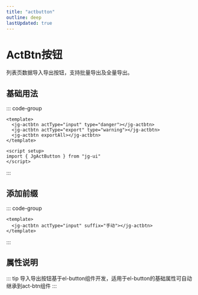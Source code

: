 ```yaml
---
title: "actbutton"
outline: deep
lastUpdated: true
---
```


# ActBtn按钮

列表页数据导入导出按钮，支持批量导出及全量导出。

## 基础用法

<script setup>
import JgActbtn from '@components/button/src/button.vue'
const propsData = [
  {
    params: "actType",
    desc:"按钮类型",
    paramType:"String<'input' | 'export'>",
    canEmpty:"false",
    initValue:"input"
  },
  {
    params: "suffix",
    desc:"按钮前缀",
    paramType:"String",
    canEmpty:"false",
    initValue:"-"
  },
  {
    params: "exportAll",
    desc:"导出全部",
    paramType:"Boolean",
    canEmpty:"false",
    initValue:"-"
  }
]

</script>

<jg-actbtn actType="input" type="danger"></jg-actbtn>
<jg-actbtn actType="export" type="warning"></jg-actbtn>
<jg-actbtn exportAll ></jg-actbtn>

::: code-group

```vue [javascript]
<template>
  <jg-actbtn actType="input" type="danger"></jg-actbtn>
  <jg-actbtn actType="export" type="warning"></jg-actbtn>
  <jg-actbtn exportAll></jg-actbtn>
</template>

<script setup>
import { JgActButton } from "jg-ui"
</script>
```

:::

## 添加前缀

<jg-actbtn actType="input" suffix="手动"></jg-actbtn>

::: code-group

```vue [javascript]
<template>
  <jg-actbtn actType="input" suffix="手动"></jg-actbtn>
</template>
```

:::

## 属性说明

::: tip
导入导出按钮基于el-button组件开发，适用于el-button的基础属性可自动继承到act-btn组件
:::

<el-table :data="propsData" stripe>
  <el-table-column prop="params" label="参数"/>
  <el-table-column prop="desc" label="说明"/>
  <el-table-column prop="paramType" label="类型" width="200"/>
  <el-table-column prop="canEmpty" label="是否必填" />
  <el-table-column prop="initValue" label="默认值" />
</el-table>
